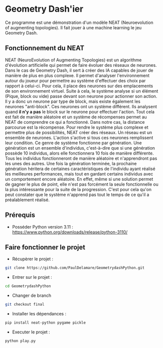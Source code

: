 # Geometry Dash'ier
Ce programme est une démonstration d'un modèle NEAT (Neuroevolution of augmenting topologies). Il fait jouer à une machine learning le jeu Geometry Dash.

## Fonctionnement du NEAT

NEAT (NeuroEvolution of Augmenting Topologies) est un algorithme d'évolution artificielle qui permet de faire évoluer des réseaux de neurones. Dans le cas de Geometry Dash, il sert à créer des IA capables de jouer de manière de plus en plus complexe. Il permet d'analyser l'environnement autour du joueur pour permettre au système d'effectuer des choix par rapport à celui-ci. Pour cela, il place des neurones sur des emplacements de son environnement virtuel. Suite à cela, le système analyse si un élément (Pique, block ou vide) passe devant son neurone pour actionner son action. Il y a donc un neurone par type de block, mais existe également les neurones "anti-block". Ces neurones ont un système différent. Ils analysent quand **il n'y a pas** le block sur le neurone pour effectuer l'action. Tout cela est fait de manière aléatoire et un système de récompenses permet au NEAT de comprendre ce qui a fonctionné. Dans notre cas, la distance parcourue est la récompense. Pour rendre le système plus complexe et permettre plus de possibilités, NEAT créer des réseaux. Un réseau est un ensemble de neurones. L'action s'active si tous ces neurones remplissent leur condition. Ce genre de système fonctionne par génération. Une génération est un ensemble d'individus, c'est-à-dire que si une génération possède 10 individus, alors elle fonctionnera 10 fois de manière différente. Tous les individus fonctionneront de manière aléatoire et n'apprendront pas les unes des autres. Une fois la génération terminée, la prochaine génération héritera de certaines caractéristiques de l'individu ayant réalisé les meilleures performances, mais tout en gardant certains individus avec un comportement encore aléatoire. En effet, même si une solution permet de gagner le plus de point, elle n'est pas forcément la seule fonctionnelle ou la plus intéressante pour la suite de la progression. C'est pour cela qu'on peut constater que le système n'apprend pas tout le temps de ce qu'il a préalablement réalisé.

## Prérequis

- Posséder Python version 3.11 : https://www.python.org/downloads/release/python-3110/
  
## Faire fonctionner le projet

- Récupèrer le projet :
```bash
git clone https://github.com/PaulDelamare/GeometrydashPython.git
```

- Entrer sur le projet :
```bash
cd GeometrydashPython
```

- Changer de branch
```bash
git checkout final
```

- Installer les dépendances : 
```bash
pip install neat-python pygame pickle
```

- Executer le projet :
```bash
python play.py
```